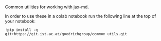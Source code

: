 Common utilities for working with jax-md.

In order to use these in a colab notebook run the following line at the top of your notebook:

```!pip install -q git+https://git.ist.ac.at/goodrichgroup/common_utils.git```
